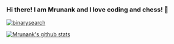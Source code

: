 ### Hi there! I am Mrunank and I love coding and chess! 👋

[![binarysearch](https://binarysearch.com/api/shields/fork52)](https://binarysearch.com/@/fork52)


[![Mrunank's github stats](https://github-readme-stats.vercel.app/api?username=fork52&show_icons=true)](https://github.com/fork52/github-readme-stats)


<!--
**fork52/fork52** is a ✨ _special_ ✨ repository because its `README.md` (this file) appears on your GitHub profile.

Here are some ideas to get you started:

- 🔭 I’m currently working on ...
- 🌱 I’m currently learning ...
- 👯 I’m looking to collaborate on ...
- 🤔 I’m looking for help with ...
- 💬 Ask me about ...
- 📫 How to reach me: ...
- 😄 Pronouns: ...
- ⚡ Fun fact: ...
-->
